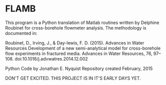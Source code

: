 # FLAMB

This program is a Python translation of Matlab routines written by Delphine
Roubinet for cross-borehole flowmeter analysis.  The methodology is documented in:
    
Roubinet, D., Irving, J., & Day-lewis, F. D. (2015). Advances in Water Resources
Development of a new semi-analytical model for cross-borehole flow experiments 
in fractured media. Advances in Water Resources, 76, 97–108. 
doi:10.1016/j.advwatres.2014.12.002

Python Code by Jonathan E. Nyquist
Repository created February, 2015

DON'T GET EXCITED.  THIS PROJECT IS IN  IT'S EARLY DAYS YET.
